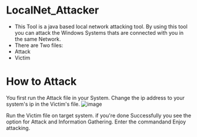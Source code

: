# LocalNet_Attacker
* This Tool is a java based local network attacking tool. By using this tool you can attack the Windows Systems thats are connected with you in the same Network.
* There are Two files:
 * Attack
 * Victim
 
# How to Attack
You first run the Attack file in your System.
Change the ip address to your system's ip in the Victim's file.
![image](https://github.com/DhesiTheKing/LocalNet_Attacker/assets/136635078/6941d9f3-ebee-48ae-b6ac-5c4b8a8b2fa7)

Run the Victim file on target system.
if you're done Successfully you see the option for Attack and Information Gathering.
Enter the commandand Enjoy attacking.
